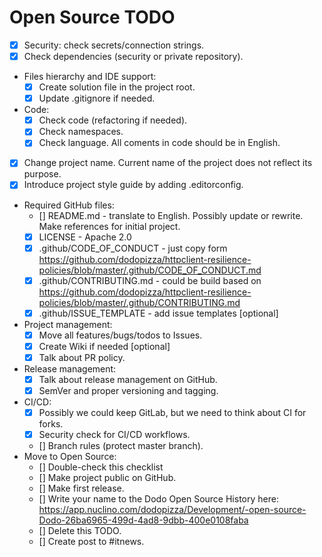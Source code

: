 # Open Source TODO

- [x] Security: check secrets/connection strings.
- [x] Check dependencies (security or private repository).
- Files hierarchy and IDE support:
  - [x] Create solution file in the project root.
  - [x] Update .gitignore if needed.
- Code:
  - [x] Check code (refactoring if needed).
  - [x] Check namespaces.
  - [x] Check language. All coments in code should be in English.
- [x] Change project name. Current name of the project does not reflect its purpose.
- [x] Introduce project style guide by adding .editorconfig.
- Required GitHub files:
  - [] README.md - translate to English. Possibly update or rewrite. Make references for initial project.
  - [x] LICENSE - Apache 2.0
  - [x] .github/CODE_OF_CONDUCT - just copy form <https://github.com/dodopizza/httpclient-resilience-policies/blob/master/.github/CODE_OF_CONDUCT.md>
  - [x] .github/CONTRIBUTING.md - could be build based on <https://github.com/dodopizza/httpclient-resilience-policies/blob/master/.github/CONTRIBUTING.md>
  - [x] .github/ISSUE_TEMPLATE - add issue templates [optional]
- Project management:
  - [x] Move all features/bugs/todos to Issues.
  - [x] Create Wiki if needed [optional]
  - [x] Talk about PR policy.
- Release management:
  - [x] Talk about release management on GitHub.
  - [x] SemVer and proper versioning and tagging.
- CI/CD:
  - [x] Possibly we could keep GitLab, but we need to think about CI for forks.
  - [x] Security check for CI/CD workflows.
  - [] Branch rules (protect master branch).
- Move to Open Source:
  - [] Double-check this checklist
  - [] Make project public on GitHub.
  - [] Make first release.
  - [] Write your name to the Dodo Open Source History here: <https://app.nuclino.com/dodopizza/Development/-open-source-Dodo-26ba6965-499d-4ad8-9dbb-400e0108faba>
  - [] Delete this TODO.
  - [] Create post to #itnews.